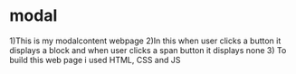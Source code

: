 # modal
1)This is my modalcontent webpage
2)In this when user clicks a button it displays a block and when user clicks a span button it displays none
3) To build this web page i used HTML, CSS and JS
